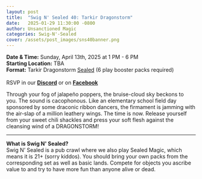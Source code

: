 ```yaml
---
layout: post
title:  "Swig N' Sealed 40: Tarkir Dragonstorm"
date:   2025-01-29 11:30:00 -0800
author: Unsanctioned Magic
categories: Swig-N'-Sealed
cover: /assets/post_images/sns40banner.png
---
```


<b>Date & Time:</b> Sunday, April 13th, 2025 at 1 PM - 6 PM<br>
<b>Starting Location:</b> TBA<br>
<b>Format:</b> Tarkir Dragonstorm <a href="https://magic.wizards.com/en/game-info/gameplay/formats/sealed-deck">Sealed</a> (6 play booster packs required)<br>
<br>
RSVP in our <a href="https://discord.com/events/922328519428689981/1346336527847784448" target="_blank"><b>Discord</b></a> or on <a href="https://www.facebook.com/events/978376981101067" target="_blank"><b>Facebook</b></a>

Through your fog of jalapeño poppers, the bruise-cloud sky beckons to you. The sound is cacophonous. Like an elementary school field day sponsored by some draconic ribbon dancers, the firmament is jamming with the air-slap of a million leathery wings. The time is now. Release yourself from your sweet chili shackles and press your soft flesh against the cleansing wind of a DRAGONSTORM!


<hr>

<b>What is Swig N' Sealed?</b><br> 
Swig N’ Sealed is a pub crawl where we also play Sealed Magic, which means it is 21+ (sorry kiddos). You should bring your own packs from the corresponding set as well as basic lands. Compete for objects you ascribe value to and try to have more fun than anyone alive or dead.